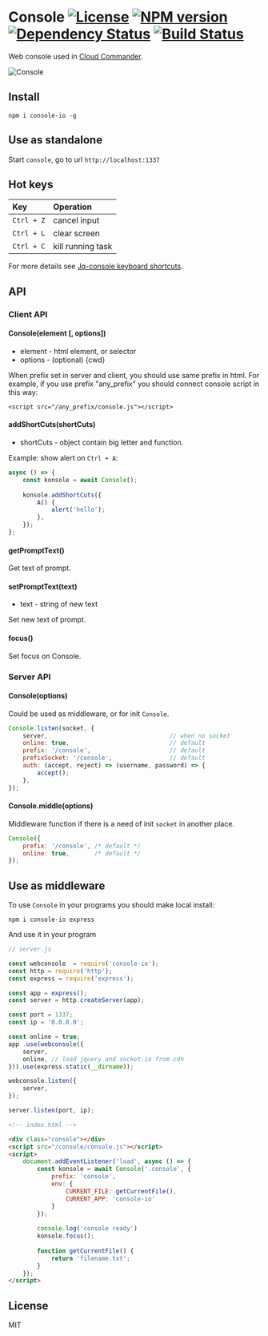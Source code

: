 # Console [![License][LicenseIMGURL]][LicenseURL] [![NPM version][NPMIMGURL]][NPMURL] [![Dependency Status][DependencyStatusIMGURL]][DependencyStatusURL] [![Build Status][BuildStatusIMGURL]][BuildStatusURL]

[NPMIMGURL]: https://img.shields.io/npm/v/console-io.svg?style=flat
[BuildStatusIMGURL]: https://img.shields.io/travis/cloudcmd/console-io/master.svg?style=flat
[DependencyStatusIMGURL]: https://img.shields.io/david/cloudcmd/console-io.svg?style=flat
[LicenseIMGURL]: https://img.shields.io/badge/license-MIT-317BF9.svg?style=flat
[NPM_INFO_IMG]: https://nodei.co/npm/console-io.png
[NPMURL]: https://npmjs.org/package/console-io "npm"
[BuildStatusURL]: https://travis-ci.org/cloudcmd/console-io "Build Status"
[DependencyStatusURL]: https://david-dm.org/cloudcmd/console-io "Dependency Status"
[LicenseURL]: https://tldrlegal.com/license/mit-license "MIT License"

Web console used in [Cloud Commander](http://cloudcmd.io).

![Console](https://raw.githubusercontent.com/cloudcmd/console/master/img/console.png "Console")

## Install

`npm i console-io -g`

## Use as standalone

Start `console`, go to url `http://localhost:1337`

## Hot keys

|Key                    |Operation
|:----------------------|:--------------------------------------------
| `Ctrl + Z`            | cancel input
| `Ctrl + L`            | clear screen
| `Ctrl + C`            | kill running task

For more details see [Jq-console keyboard shortcuts](https://github.com/replit/jq-console#default-key-config).

## API

### Client API

#### Console(element [, options])

- element   - html element, or selector
- options   - (optional) {cwd}

When prefix set in server and client, you should use same prefix in html.
For example, if you use prefix "any_prefix" you should connect
console script in this way:

`<script src="/any_prefix/console.js"></script>`

#### addShortCuts(shortCuts)

- shortCuts - object contain big letter and function.

Example: show alert on `Ctrl + A`:

```js
async () => {
    const konsole = await Console();
    
    konsole.addShortCuts({
        A() {
            alert('hello');
        },
    });
};
```

#### getPromptText()

Get text of prompt.

#### setPromptText(text)

- text - string of new text

Set new text of prompt.

#### focus()

Set focus on Console.

### Server API

#### Console(options)

Could be used as middleware, or for init `Console`.

```js
Console.listen(socket, {
    server,                                  // when no socket
    online: true,                            // default
    prefix: '/console',                      // default
    prefixSocket: '/console',                // default
    auth: (accept, reject) => (username, password) => {
        accept();
    },
});
```

#### Console.middle(options)

Middleware function if there is a need of init `socket` in another place.

```js
Console({
    prefix: '/console', /* default */
    online: true,       /* default */
});
```

## Use as middleware

To use `Console` in your programs you should make local install:

`npm i console-io express`

And use it in your program

```js
// server.js

const webconsole  = require('console-io');
const http = require('http');
const express = require('express');

const app = express();
const server = http.createServer(app);

const port = 1337;
const ip = '0.0.0.0';

const online = true;
app .use(webconsole({
    server,
    online, // load jquery and socket.io from cdn
})).use(express.static(__dirname));

webconsole.listen({
    server,
});

server.listen(port, ip);
```

```html
<!-- index.html -->

<div class="console"></div>
<script src="/console/console.js"></script>
<script>
    document.addEventListener('load', async () => {
        const konsole = await Console('.console', {
            prefix: 'console',
            env: {
                CURRENT_FILE: getCurrentFile(),
                CURRENT_APP: 'console-io'
            }
        });
        
        console.log('console ready')
        konsole.focus();
        
        function getCurrentFile() {
            return 'filename.txt';
        }
    });
</script>
```

## License

MIT
